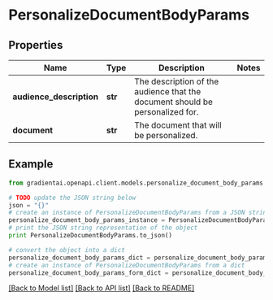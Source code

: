 # PersonalizeDocumentBodyParams


## Properties
Name | Type | Description | Notes
------------ | ------------- | ------------- | -------------
**audience_description** | **str** | The description of the audience that the document should be personalized for. | 
**document** | **str** | The document that will be personalized. | 

## Example

```python
from gradientai.openapi.client.models.personalize_document_body_params import PersonalizeDocumentBodyParams

# TODO update the JSON string below
json = "{}"
# create an instance of PersonalizeDocumentBodyParams from a JSON string
personalize_document_body_params_instance = PersonalizeDocumentBodyParams.from_json(json)
# print the JSON string representation of the object
print PersonalizeDocumentBodyParams.to_json()

# convert the object into a dict
personalize_document_body_params_dict = personalize_document_body_params_instance.to_dict()
# create an instance of PersonalizeDocumentBodyParams from a dict
personalize_document_body_params_form_dict = personalize_document_body_params.from_dict(personalize_document_body_params_dict)
```
[[Back to Model list]](../README.md#documentation-for-models) [[Back to API list]](../README.md#documentation-for-api-endpoints) [[Back to README]](../README.md)


